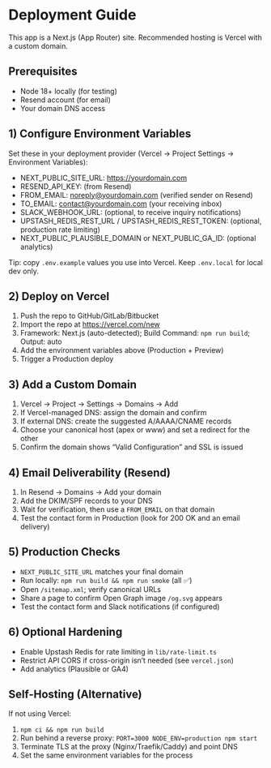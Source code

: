# Deployment Guide

This app is a Next.js (App Router) site. Recommended hosting is Vercel with a custom domain.

## Prerequisites

- Node 18+ locally (for testing)
- Resend account (for email)
- Your domain DNS access

## 1) Configure Environment Variables

Set these in your deployment provider (Vercel → Project Settings → Environment Variables):

- NEXT_PUBLIC_SITE_URL: https://yourdomain.com
- RESEND_API_KEY: (from Resend)
- FROM_EMAIL: noreply@yourdomain.com (verified sender on Resend)
- TO_EMAIL: contact@yourdomain.com (your receiving inbox)
- SLACK_WEBHOOK_URL: (optional, to receive inquiry notifications)
- UPSTASH_REDIS_REST_URL / UPSTASH_REDIS_REST_TOKEN: (optional, production rate limiting)
- NEXT_PUBLIC_PLAUSIBLE_DOMAIN or NEXT_PUBLIC_GA_ID: (optional analytics)

Tip: copy `.env.example` values you use into Vercel. Keep `.env.local` for local dev only.

## 2) Deploy on Vercel

1. Push the repo to GitHub/GitLab/Bitbucket
2. Import the repo at https://vercel.com/new
3. Framework: Next.js (auto-detected); Build Command: `npm run build`; Output: auto
4. Add the environment variables above (Production + Preview)
5. Trigger a Production deploy

## 3) Add a Custom Domain

1. Vercel → Project → Settings → Domains → Add
2. If Vercel-managed DNS: assign the domain and confirm
3. If external DNS: create the suggested A/AAAA/CNAME records
4. Choose your canonical host (apex or www) and set a redirect for the other
5. Confirm the domain shows “Valid Configuration” and SSL is issued

## 4) Email Deliverability (Resend)

1. In Resend → Domains → Add your domain
2. Add the DKIM/SPF records to your DNS
3. Wait for verification, then use a `FROM_EMAIL` on that domain
4. Test the contact form in Production (look for 200 OK and an email delivery)

## 5) Production Checks

- `NEXT_PUBLIC_SITE_URL` matches your final domain
- Run locally: `npm run build && npm run smoke` (all ✅)
- Open `/sitemap.xml`; verify canonical URLs
- Share a page to confirm Open Graph image `/og.svg` appears
- Test the contact form and Slack notifications (if configured)

## 6) Optional Hardening

- Enable Upstash Redis for rate limiting in `lib/rate-limit.ts`
- Restrict API CORS if cross-origin isn’t needed (see `vercel.json`)
- Add analytics (Plausible or GA4)

## Self-Hosting (Alternative)

If not using Vercel:

1. `npm ci && npm run build`
2. Run behind a reverse proxy: `PORT=3000 NODE_ENV=production npm start`
3. Terminate TLS at the proxy (Nginx/Traefik/Caddy) and point DNS
4. Set the same environment variables for the process
